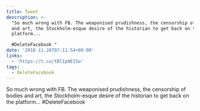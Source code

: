 ```yaml
---
title: Tweet
description: >-
  "So much wrong with FB. The weaponised prudishness, the censorship of bodies
  and art, the Stockholm-esque desire of the historian to get back on the
  platform...

  #DeleteFacebook "
date: '2018-11-28T07:11:54+00:00'
links:
  - 'https://t.co/tBlIpNEI5w'
tags:
  - DeleteFacebook
---
```

So much wrong with FB. The weaponised prudishness, the censorship of bodies and art, the Stockholm-esque desire of the historian to get back on the platform...
#DeleteFacebook 
